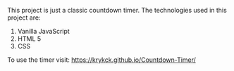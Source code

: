 This project is just a classic countdown timer. The technologies used in this project are:

1. Vanilla JavaScript
2. HTML 5
3. CSS

To use the timer visit: https://krykck.github.io/Countdown-Timer/
